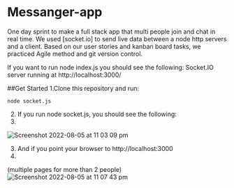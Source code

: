 # Messanger-app

One day sprint to make a full stack app that multi people join and chat in real time. We used [socket.io] to send live data between a node http servers and a client.
Based on our user stories and kanban board tasks, we practiced Agile method and git version control.

If you want to run node index.js you should see the following: Socket.IO server running at http://localhost:3000/

##Get Started
1.Clone this repository and run:
```
node socket.js
```

2. If you run node socket.js, you should see the following:
3. 
![Screenshot 2022-08-05 at 11 03 09 pm](https://user-images.githubusercontent.com/61347571/183217383-879fd69c-ced9-411d-bd60-85b2076e48e5.png)


3. And if you point your browser to http://localhost:3000
4. 
(multiple pages for more than 2 people)
![Screenshot 2022-08-05 at 11 07 43 pm](https://user-images.githubusercontent.com/61347571/183217746-2748b716-9428-4381-b712-191e3435c478.png)
